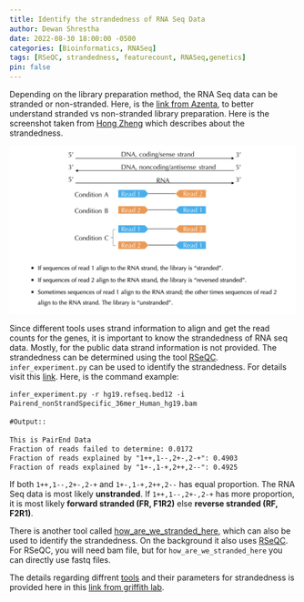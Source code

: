 ```yaml
---
title: Identify the strandedness of RNA Seq Data
author: Dewan Shrestha
date: 2022-08-30 18:00:00 -0500 
categories: [Bioinformatics, RNASeq]
tags: [RSeQC, strandedness, featurecount, RNASeq,genetics]
pin: false
---
```


Depending on the library preparation method, the RNA Seq data can be stranded or non-stranded. Here, is the [link from Azenta](https://web.azenta.com/stranded-vs-non-stranded-rna-seq), to better understand stranded vs non-stranded library preparation. Here is the screenshot taken from [Hong Zheng](https://littlebitofdata.com/en/2017/08/strandness_in_rnaseq/) which describes about the strandedness.

![rna_seq_strandedness](/assets/img/rna_seq_strandedness.png)

Since different tools uses strand information to align and get the read counts for the genes, it is important to know the strandedness of RNA seq data. Mostly, for the public data strand information is not provided. The strandedness can be determined using the tool [RSeQC](http://rseqc.sourceforge.net/). `infer_experiment.py` can be used to identify the strandedness. For details visit this [link](http://rseqc.sourceforge.net/#infer-experiment-py). Here, is the command example:

```
infer_experiment.py -r hg19.refseq.bed12 -i Pairend_nonStrandSpecific_36mer_Human_hg19.bam

#Output::

This is PairEnd Data
Fraction of reads failed to determine: 0.0172
Fraction of reads explained by "1++,1--,2+-,2-+": 0.4903
Fraction of reads explained by "1+-,1-+,2++,2--": 0.4925
```
If both `1++,1--,2+-,2-+` and `1+-,1-+,2++,2--` has equal proportion. The RNA Seq data is most likely **unstranded**. If `1++,1--,2+-,2-+` has more proportion, it is most likely **forward stranded (FR, F1R2)** else **reverse stranded (RF, F2R1)**.

There is another tool called [how_are_we_stranded_here](https://github.com/signalbash/how_are_we_stranded_here), which can also be used to identify the strandedness. On the background it also uses [RSeQC](http://rseqc.sourceforge.net/). For RSeQC, you will need bam file, but for `how_are_we_stranded_here` you can directly use fastq files.

The details regarding diffrent [tools](/assets/pdf/griffith_lab_rnaseq_strandedness.pdf) and their parameters for strandedness is provided here in this [link from griffith lab](https://rnabio.org/module-09-appendix/0009/12/01/StrandSettings/).

